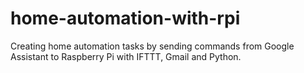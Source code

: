 # home-automation-with-rpi

Creating home automation tasks by sending commands from Google Assistant to Raspberry Pi with IFTTT, Gmail and Python.
